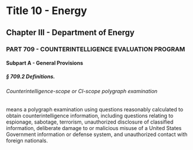 
# Title 10 - Energy
## Chapter III - Department of Energy
### PART 709 - COUNTERINTELLIGENCE EVALUATION PROGRAM
#### Subpart A - General Provisions
##### § 709.2 Definitions.
###### Counterintelligence-scope or CI-scope polygraph examination

means a polygraph examination using questions reasonably calculated to obtain counterintelligence information, including questions relating to espionage, sabotage, terrorism, unauthorized disclosure of classified information, deliberate damage to or malicious misuse of a United States Government information or defense system, and unauthorized contact with foreign nationals.
